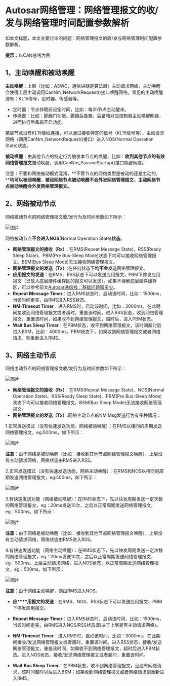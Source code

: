 # Autosar网络管理：网络管理报文的收/发与网络管理时间配置参数解析

如本文标题，本文主要讨论的问题：网络管理报文的收/发与网络管理时间配置参数解析。

**提示**：以CAN总线为例

## 1、主动唤醒和被动唤醒

**主动唤醒**：上层（比如：ASWC，通俗讲就是算法层）主动请求网络，主动唤醒会使得上层主动调用CanNm_NetworkRequest()接口唤醒网络。常见的主动唤醒源有：KL15信号，定时器、传感器等。

- 定时器：节点休眠前设定时间，比如：每2h节点主动醒来。
- 传感器：比如：脚踢门功能。脚踢后备箱，后备箱对应控制器主动唤醒网络，进而执行后备箱开启功能。

某些节点没有KL15硬线连接，可以通过接收特定的信号（KL15信号等），主动请求网络（调用CanNm_NetworkRequest()接口）进入NOS(Normal Operation State)状态。

**被动唤醒**：由其他节点的特定行为触发本节点的唤醒，比如：**收到其他节点的有效网络管理报文**被动唤醒，调用CanNm_PassiveStartup()接口唤醒网络。

注意：不要和网络被动模式混淆，**不管节点的网络类型是被动的还是主动的，****均可以被动唤醒**。**被动网络节点被动唤醒不会外发网络管理报文，主动网络节点被动唤醒会外发网络管理报文。**

## 2、网络被动节点

网络被动节点的网络管理报文收/发行为及时间参数如下所示：

![图片](https://mmbiz.qpic.cn/mmbiz_png/eEEQvxEw8vw9ibXRHBCeuBNFlINNI7iatK5dqiaAbZ6XpX23qiaBakKbNTXnibYrtiat4no5aynkhfBHRiaZOcpxy57wg/640?wx_fmt=png&wxfrom=5&wx_lazy=1&wx_co=1)

网络被动节点**不会进入NOS**(Normal Operation State)**状态**。

- **网络管理报文的接收（Rx）**：在RMS(Repeat Message State)、RSS(Ready Sleep State)、PBM(Pre Bus-Sleep Mode)状态下均可以接收网络管理报文。BSM(Bus Sleep Mode)无法接收网络管理报文。
- **网络管理报文的发送（Tx）**:在任何状态下**均不会**发送网络管理报文。
- **应用报文的发送**：在RMS、RSS状态下可以发送应用报文，PBM下停发应用报文（已放入底层硬件缓存区的报文可以发送）。如果不理解底层硬件缓存区，可以参考前文[Autosar通信栈：基础问题知多少](http://mp.weixin.qq.com/s?__biz=MzUyNDU4NTc1NQ==&mid=2247487659&idx=1&sn=67ae5b10fe05f8184ea9729722e52af3&chksm=fa2a4edfcd5dc7c9e652fa08c5b9a337806859cdb77552034e9a12026f1a95d9f33b9a2c08fc&scene=21#wechat_redirect)。
- **Repeat Message Timer**：进入RMS状态时，启动该时间，比如：1500ms，当该时间走完，由RMS进入RSS状态。
- **NM-Timeout Timer**：进入RMS时，启动该时间，比如：3000ms，在此期间接收到网络管理报文或者超时，重置该时间。进入RSS状态，收到网络管理报文，重置该时间，如果收不到网络管理报文，超时后，进入PBM状态。
- **Wait Bus Sleep Timer**：在PBM状态，收不到网络管理报文，该时间超时后进入BSM，比如：4000ms。PBM状态下，如果收到网络管理报文或者网络请求，则重新进入RMS。

## 3、网络主动节点

网络主动节点的网络管理报文收/发行为及时间参数如下所示：

![图片](https://mmbiz.qpic.cn/mmbiz_png/eEEQvxEw8vw9ibXRHBCeuBNFlINNI7iatKibJOA91GTKsxdMYYkwsYzLTZszsBGtqibMSQZQvhQ1MwBx4VYLzVXVPg/640?wx_fmt=png&wxfrom=5&wx_lazy=1&wx_co=1)

- **网络管理报文的接收（Rx）**：在RMS(Repeat Message State)、NOS(Normal Operation State)、RSS(Ready Sleep State)、PBM(Pre Bus-Sleep Mode)状态下均可以接收网络管理报文。BSM(Bus Sleep Mode)无法接收网络管理报文。
- **网络管理报文的发送（Tx）**:网络主动节点的NM Msg发送行为有多种情况：

1.正常发送模式（没有快速发送功能，网络被动唤醒）：在RMS以相同的周期发送网络管理报文，eg:500ms，如下所示：

![图片](https://mmbiz.qpic.cn/mmbiz_png/eEEQvxEw8vw9ibXRHBCeuBNFlINNI7iatKx3KiancVjhEpVly6ibsZKq5fa842dhRiavWzmCPZibOK5LBBoTlvOjsLoA/640?wx_fmt=png&wxfrom=5&wx_lazy=1&wx_co=1)

**注意**：由于网络是被动唤醒（比如：接收到其他节点网络管理报文唤醒），上层没有主动请求网络，网络状态由RMS进入RSS。

2.正常发送模式（没有快速发送功能，网络主动唤醒）：在RMS和NOS以相同的周期发送网络管理报文，eg:500ms，如下所示：

![图片](https://mmbiz.qpic.cn/mmbiz_png/eEEQvxEw8vz61MSGh783RU11ykwlXC0lNe1pmpMSyqXxMtUnXjb8xjj0DjR2NuDNuvpTy7NX7zrVOIfdO5NicEA/640?wx_fmt=png&wxfrom=5&wx_lazy=1&wx_co=1)

3.有快速发送功能（网络被动唤醒）：在RMS状态下，先以快发周期发送一定次数的网络管理报文，eg：20ms发送10次，之后以正常周期发送网络管理报文，eg：500ms。如下所示：

![图片](https://mmbiz.qpic.cn/mmbiz_png/eEEQvxEw8vw9ibXRHBCeuBNFlINNI7iatKicce3MwDxWWWNj7CiaibmmQ1mUD5sfbeldd2TmmvfF5ONQwscWHicjficzg/640?wx_fmt=png&wxfrom=5&wx_lazy=1&wx_co=1)

**注意**：由于网络是被动唤醒（比如：接收到其他节点网络管理报文唤醒），上层没有主动请求网络，网络状态由RMS进入RSS。

4.有快速发送功能（网络主动唤醒）：在RMS状态下，先以快发周期发送一定次数的网络管理报文，eg：20ms发送10次，之后以正常周期发送网络管理报文，eg：500ms。上层主动请求网络，进入NOS状态，以正常周期发送网络管理报文，eg：500ms。如下所示：

![图片](https://mmbiz.qpic.cn/mmbiz_png/eEEQvxEw8vw9ibXRHBCeuBNFlINNI7iatKWZ7hpo3TS3quTL9RLAG4dNJbzVEFjQHA2B01BrVyoMJC2zCT9kEARA/640?wx_fmt=png&wxfrom=5&wx_lazy=1&wx_co=1)

**注意**：由于网络主动唤醒，则由RMS进入NOS。

- **应****用报文的发送**：在RMS、NOS、RSS状态下可以发送应用报文，PBM下停发应用报文。

- **Repeat Message Timer**：进入RMS状态时，启动该时间，比如：1500ms，当该时间走完，由RMS进入NOS/RSS状态(取决于上层是否主动请求网络)。

- **NM-Timeout Timer**：进入RMS时，启动该时间，比如：3000ms，在此期间接收/发送网络管理报文或者超时，重置该时间。进入RSS状态，接收/发送网络管理报文，重置该时间，如果收不到网络管理报文，超时后进入PBM状态。进入NOS状态，接收/发送网络管理报文或者超时，重置该时间。

- **Wait Bus Sleep Timer**：在PBM状态，收不到网络管理报文，且没有网络请求，该时间超时以后进入BSM；如果收到网络管理报文或者网络请求则重新进入RMS。

  